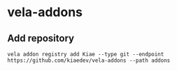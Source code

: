 # vela-addons

## Add repository

```shell
vela addon registry add Kiae --type git --endpoint https://github.com/kiaedev/vela-addons --path addons
```
